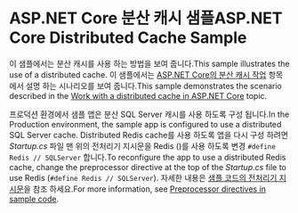 # <a name="aspnet-core-distributed-cache-sample"></a><span data-ttu-id="76862-101">ASP.NET Core 분산 캐시 샘플</span><span class="sxs-lookup"><span data-stu-id="76862-101">ASP.NET Core Distributed Cache Sample</span></span>

<span data-ttu-id="76862-102">이 샘플에서는 분산 캐시를 사용 하는 방법을 보여 줍니다.</span><span class="sxs-lookup"><span data-stu-id="76862-102">This sample illustrates the use of a distributed cache.</span></span> <span data-ttu-id="76862-103">이 샘플에서는 [ASP.NET Core의 분산 캐시 작업](https://docs.microsoft.com/aspnet/core/performance/caching/distributed) 항목에서 설명 하는 시나리오를 보여 줍니다.</span><span class="sxs-lookup"><span data-stu-id="76862-103">This sample demonstrates the scenario described in the [Work with a distributed cache in ASP.NET Core](https://docs.microsoft.com/aspnet/core/performance/caching/distributed) topic.</span></span>

<span data-ttu-id="76862-104">프로덕션 환경에서 샘플 앱은 분산 SQL Server 캐시를 사용 하도록 구성 됩니다.</span><span class="sxs-lookup"><span data-stu-id="76862-104">In the Production environment, the sample app is configured to use a distributed SQL Server cache.</span></span> <span data-ttu-id="76862-105">Distributed Redis cache를 사용 하도록 앱을 다시 구성 하려면 *Startup.cs* 파일 맨 위의 전처리기 지시문을 Redis ()를 사용 하도록 변경 `#define Redis // SQLServer` 합니다.</span><span class="sxs-lookup"><span data-stu-id="76862-105">To reconfigure the app to use a distributed Redis cache, change the preprocessor directive at the top of the *Startup.cs* file to use Redis (`#define Redis // SQLServer`).</span></span> <span data-ttu-id="76862-106">자세한 내용은 [샘플 코드의 전처리기 지시문](https://docs.microsoft.com/aspnet/core/introduction-to-aspnet-core#preprocessor-directives-in-sample-code)을 참조 하세요.</span><span class="sxs-lookup"><span data-stu-id="76862-106">For more information, see [Preprocessor directives in sample code](https://docs.microsoft.com/aspnet/core/introduction-to-aspnet-core#preprocessor-directives-in-sample-code).</span></span>
